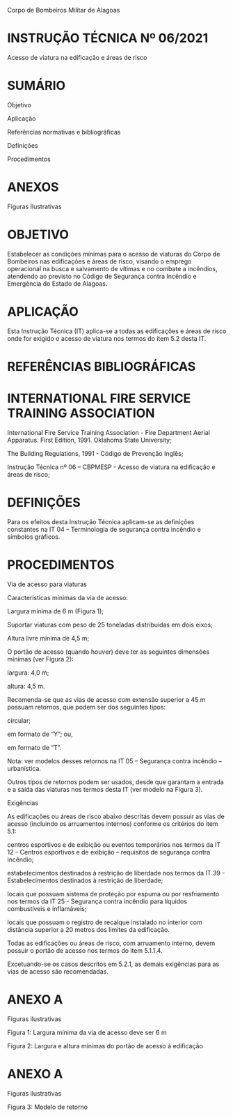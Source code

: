 Corpo de Bombeiros Militar de Alagoas

# INSTRUÇÃO TÉCNICA Nº 06/2021

Acesso de viatura na edificação e áreas de risco

# SUMÁRIO

Objetivo

Aplicação

Referências normativas e bibliográficas

Definições

Procedimentos

# ANEXOS

Figuras Ilustrativas

# OBJETIVO

Estabelecer as condições mínimas para o acesso de viaturas do Corpo de Bombeiros nas edificações e áreas de risco, visando o emprego operacional na busca e salvamento de vítimas e no combate a incêndios, atendendo ao previsto no Código de Segurança contra Incêndio e Emergência do Estado de Alagoas.

# APLICAÇÃO

Esta Instrução Técnica (IT) aplica-se a todas as edificações e áreas de risco onde for exigido o acesso de viatura nos termos do item 5.2 desta IT. 

# REFERÊNCIAS BIBLIOGRÁFICAS 

# INTERNATIONAL FIRE SERVICE TRAINING ASSOCIATION

International Fire Service Training Association - Fire Department Aerial Apparatus. First Edition, 1991. Oklahoma State University;

The Building Regulations, 1991 - Código de Prevenção Inglês;

Instrução Técnica nº 06 – CBPMESP - Acesso de viatura na edificação e áreas de risco; 

# DEFINIÇÕES 

Para os efeitos desta Instrução Técnica aplicam-se as definições constantes na IT 04 – Terminologia de segurança contra incêndio e símbolos gráficos. 

# PROCEDIMENTOS 

Via de acesso para viaturas

 Características mínimas da via de acesso: 

Largura mínima de 6 m (Figura 1);

Suportar viaturas com peso de 25 toneladas distribuídas em dois eixos;

 Altura livre mínima de 4,5 m;

O portão de acesso (quando houver) deve ter as seguintes dimensões mínimas (ver Figura 2):

largura: 4,0 m; 

altura: 4,5 m.

Recomenda-se que as vias de acesso com extensão superior a 45 m possuam retornos, que podem ser dos seguintes tipos:

circular;

em formato de “Y”; ou,

em formato de “T”.

Nota: ver modelos desses retornos na IT 05 – Segurança contra incêndio – urbanística.

Outros tipos de retornos podem ser usados, desde que garantam a entrada e a saída das viaturas nos termos desta IT (ver modelo na Figura 3).

Exigências

As edificações ou áreas de risco abaixo descritas devem possuir as vias de acesso (incluindo os arruamentos internos) conforme os critérios do item 5.1:

centros esportivos e de exibição ou eventos temporários nos termos da IT 12 – Centros esportivos e de exibição – requisitos de segurança contra incêndio;

estabelecimentos destinados à restrição de liberdade nos termos da IT 39 - Estabelecimentos destinados à restrição de liberdade;

locais que possuam sistema de proteção por espuma ou por resfriamento nos termos da IT 25 - Segurança contra incêndio para líquidos combustíveis e inflamáveis;

locais que possuam o registro de recalque instalado no interior com distância superior a 20 metros dos limites da edificação.

Todas as edificações ou áreas de risco, com arruamento interno, devem possuir o portão de acesso nos termos do item 5.1.1.4.

Excetuando-se os casos descritos em 5.2.1, as demais exigências para as vias de acesso são recomendadas.

# ANEXO A

Figuras ilustrativas

Figura 1: Largura mínima da via de acesso deve ser 6 m

Figura 2: Largura e altura mínimas do portão de acesso à edificação

# ANEXO A

Figuras ilustrativas

Figura 3: Modelo de retorno